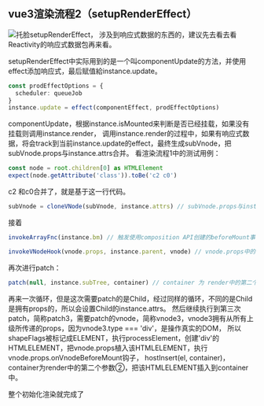 ## vue3渲染流程2（setupRenderEffect）
![托脸](https://res.psy-1.com/FkYnyYqXEj0EDfF5IlRr5L2dz5zR)setupRenderEffect，
涉及到响应式数据的东西的，建议先去看去看Reactivity的响应式数据包再来看。

setupRenderEffect中实际用到的是一个叫componentUpdate的方法，并使用effect添加响应式，最后赋值給instance.update。
```typescript
const prodEffectOptions = {
  scheduler: queueJob
}
instance.update = effect(componentEffect, prodEffectOptions)
```
componentUpdate，根据instance.isMounted来判断是否已经挂载，如果没有挂载则调用instance.render，
调用instance.render的过程中，如果有响应式数据，将会track到当前instance.update的effect，最终生成subVnode，把subVnode.props与instance.attrs合并。
看渲染流程1中的测试用例：
```typescript
const node = root.children[0] as HTMLElement
expect(node.getAttribute('class')).toBe('c2 c0')
```
c2 和c0合并了，就是基于这一行代码。
```typescript
subVnode = cloneVNode(subVnode, instance.attrs) // subVnode.props与instance.attrs的合并
```

接着
```typescript
invokeArrayFnc(instance.bm) // 触发使用composition API创建的beforeMount事件。

invokeVNodeHook(vnode.props, instance.parent, vnode) // vnode.props中的钩子
```

再次进行patch：
```typescript
patch(null, instance.subTree, container) // container 为 render中的第二个参数②
```

再来一次循环，但是这次需要patch的是Child，经过同样的循环，不同的是Child是拥有props的，所以会设置Child的instance.attrs。
然后继续执行到第三次patch，简称patch3，需要patch的vnode，简称vnode3，vnode3拥有从所有上级所传递的props，因为vnode3.type === 'div'，是操作真实的DOM，
所以shapeFlags被标记成ELEMENT，执行processElement，创建'div'的HTMLELEMENT，把vnode.props植入该HTMLELEMENT，执行vnode.props.onVnodeBeforeMount钩子，
hostInsert(el, container)，container为render中的第二个参数②，把该HTMLELEMENT插入到container中。

整个初始化渲染就完成了

